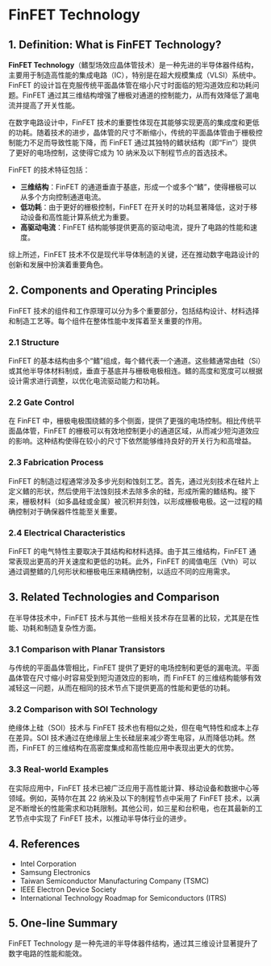 # FinFET Technology

## 1. Definition: What is **FinFET Technology**?
**FinFET Technology**（鳍型场效应晶体管技术）是一种先进的半导体器件结构，主要用于制造高性能的集成电路（IC），特别是在超大规模集成（VLSI）系统中。FinFET 的设计旨在克服传统平面晶体管在缩小尺寸时面临的短沟道效应和功耗问题。FinFET 通过其三维结构增强了栅极对通道的控制能力，从而有效降低了漏电流并提高了开关性能。

在数字电路设计中，FinFET 技术的重要性体现在其能够实现更高的集成度和更低的功耗。随着技术的进步，晶体管的尺寸不断缩小，传统的平面晶体管由于栅极控制能力不足而导致性能下降，而 FinFET 通过其独特的鳍状结构（即“Fin”）提供了更好的电场控制，这使得它成为 10 纳米及以下制程节点的首选技术。

FinFET 的技术特征包括：
- **三维结构**：FinFET 的通道垂直于基底，形成一个或多个“鳍”，使得栅极可以从多个方向控制通道电流。
- **低功耗**：由于更好的栅极控制，FinFET 在开关时的功耗显著降低，这对于移动设备和高性能计算系统尤为重要。
- **高驱动电流**：FinFET 结构能够提供更高的驱动电流，提升了电路的性能和速度。

综上所述，FinFET 技术不仅是现代半导体制造的关键，还在推动数字电路设计的创新和发展中扮演着重要角色。

## 2. Components and Operating Principles
FinFET 技术的组件和工作原理可以分为多个重要部分，包括结构设计、材料选择和制造工艺等。每个组件在整体性能中发挥着至关重要的作用。

### 2.1 Structure
FinFET 的基本结构由多个“鳍”组成，每个鳍代表一个通道。这些鳍通常由硅（Si）或其他半导体材料制成，垂直于基底并与栅极电极相连。鳍的高度和宽度可以根据设计需求进行调整，以优化电流驱动能力和功耗。

### 2.2 Gate Control
在 FinFET 中，栅极电极围绕鳍的多个侧面，提供了更强的电场控制。相比传统平面晶体管，FinFET 的栅极可以有效地控制更小的通道区域，从而减少短沟道效应的影响。这种结构使得在较小的尺寸下依然能够维持良好的开关行为和高增益。

### 2.3 Fabrication Process
FinFET 的制造过程通常涉及多步光刻和蚀刻工艺。首先，通过光刻技术在硅片上定义鳍的形状，然后使用干法蚀刻技术去除多余的硅，形成所需的鳍结构。接下来，栅极材料（如多晶硅或金属）被沉积并刻蚀，以形成栅极电极。这一过程的精确控制对于确保器件性能至关重要。

### 2.4 Electrical Characteristics
FinFET 的电气特性主要取决于其结构和材料选择。由于其三维结构，FinFET 通常表现出更高的开关速度和更低的功耗。此外，FinFET 的阈值电压（Vth）可以通过调整鳍的几何形状和栅极电压来精确控制，以适应不同的应用需求。

## 3. Related Technologies and Comparison
在半导体技术中，FinFET 技术与其他一些相关技术存在显著的比较，尤其是在性能、功耗和制造复杂性方面。

### 3.1 Comparison with Planar Transistors
与传统的平面晶体管相比，FinFET 提供了更好的电场控制和更低的漏电流。平面晶体管在尺寸缩小时容易受到短沟道效应的影响，而 FinFET 的三维结构能够有效减轻这一问题，从而在相同的技术节点下提供更高的性能和更低的功耗。

### 3.2 Comparison with SOI Technology
绝缘体上硅（SOI）技术与 FinFET 技术也有相似之处，但在电气特性和成本上存在差异。SOI 技术通过在绝缘层上生长硅层来减少寄生电容，从而降低功耗。然而，FinFET 的三维结构在高密度集成和高性能应用中表现出更大的优势。

### 3.3 Real-world Examples
在实际应用中，FinFET 技术已被广泛应用于高性能计算、移动设备和数据中心等领域。例如，英特尔在其 22 纳米及以下的制程节点中采用了 FinFET 技术，以满足不断增长的性能需求和功耗限制。其他公司，如三星和台积电，也在其最新的工艺节点中实现了 FinFET 技术，以推动半导体行业的进步。

## 4. References
- Intel Corporation
- Samsung Electronics
- Taiwan Semiconductor Manufacturing Company (TSMC)
- IEEE Electron Device Society
- International Technology Roadmap for Semiconductors (ITRS)

## 5. One-line Summary
FinFET Technology 是一种先进的半导体器件结构，通过其三维设计显著提升了数字电路的性能和能效。